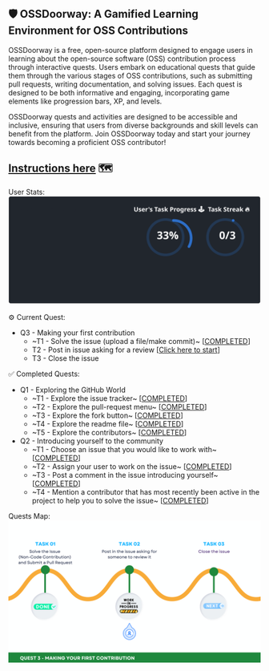 ## 🛡️ OSSDoorway: A Gamified Learning Environment for OSS Contributions

OSSDoorway is a free, open-source platform designed to engage users in learning about the open-source software (OSS) contribution process through interactive quests. Users embark on educational quests that guide them through the various stages of OSS contributions, such as submitting pull requests, writing documentation, and solving issues. Each quest is designed to be both informative and engaging, incorporating game elements like progression bars, XP, and levels.

OSSDoorway quests and activities are designed to be accessible and inclusive, ensuring that users from diverse backgrounds and skill levels can benefit from the platform. Join OSSDoorway today and start your journey towards becoming a proficient OSS contributor!

**[Instructions here](https://github.com/caiton1/OSS-Doorway/blob/main/instructions.md)** 🗺️
---

User Stats:<br>
  ![User Draft Stats](/userCards/draft-1725144606387.svg?)

⚙️ Current Quest: 
  - Q3 - Making your first contribution
    -  ~T1 - Solve the issue (upload a file/make commit)~ [[COMPLETED](https://github.com/connman4027/test-repo/issues/13)]
    - T2 - Post in issue asking for a review [[Click here to start](https://github.com/connman4027/test-repo/issues/14)]
    - T3 - Close the issue

✅ Completed Quests: 
  - Q1 - Exploring the GitHub World
    - ~T1 - Explore the issue tracker~ [[COMPLETED](https://github.com/connman4027/test-repo/issues/4)]
    - ~T2 - Explore the pull-request menu~ [[COMPLETED](https://github.com/connman4027/test-repo/issues/5)]
    - ~T3 - Explore the fork button~ [[COMPLETED](https://github.com/connman4027/test-repo/issues/6)]
    - ~T4 - Explore the readme file~ [[COMPLETED](https://github.com/connman4027/test-repo/issues/7)]
    - ~T5 - Explore the contributors~ [[COMPLETED](https://github.com/connman4027/test-repo/issues/8)]
  - Q2 - Introducing yourself to the community
    - ~T1 - Choose an issue that you would like to work with~ [[COMPLETED](https://github.com/connman4027/test-repo/issues/9)]
    - ~T2 - Assign your user to work on the issue~ [[COMPLETED](https://github.com/connman4027/test-repo/issues/10)]
    - ~T3 - Post a comment in the issue introducing yourself~ [[COMPLETED](https://github.com/connman4027/test-repo/issues/11)]
    - ~T4 - Mention a contributor that has most recently been active in the project to help you to solve the issue~ [[COMPLETED](https://github.com/connman4027/test-repo/issues/12)]

Quests Map:
![Quest Map](https://github.com/RESHAPELab/OSS-Doorway/blob/main/map/Q3T2.png)